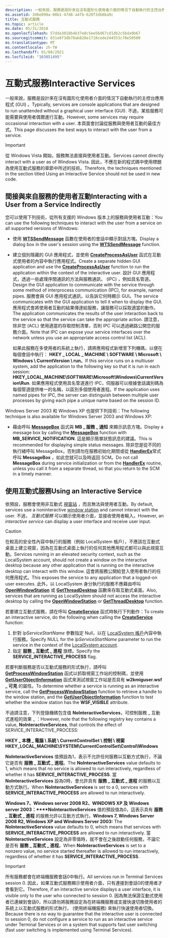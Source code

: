 ```yaml
---
description: 一般來說，服務是設計來在沒有圖形化使用者介面的情況下自動執行的主控台應用程式 (GUI) 。
ms.assetid: 3d6e090a-00b1-47d8-a4fb-620f3db8ba9c
title: 互動式服務
ms.topic: article
ms.date: 05/31/2018
ms.openlocfilehash: 57dda3018b4b37e8c5ee56d67cd1db2c56da9b67
ms.sourcegitcommit: 831e8f3db78ab820e1710cede244553c70e50500
ms.translationtype: MT
ms.contentlocale: zh-TW
ms.lasthandoff: 01/08/2021
ms.locfileid: "103851495"
---
```

# <a name="interactive-services"></a><span data-ttu-id="60b20-103">互動式服務</span><span class="sxs-lookup"><span data-stu-id="60b20-103">Interactive Services</span></span>

<span data-ttu-id="60b20-104">一般來說，服務是設計來在沒有圖形化使用者介面的情況下自動執行的主控台應用程式 (GUI) 。</span><span class="sxs-lookup"><span data-stu-id="60b20-104">Typically, services are console applications that are designed to run unattended without a graphical user interface (GUI).</span></span> <span data-ttu-id="60b20-105">不過，某些服務可能需要與使用者偶爾進行互動。</span><span class="sxs-lookup"><span data-stu-id="60b20-105">However, some services may require occasional interaction with a user.</span></span> <span data-ttu-id="60b20-106">本頁面會討論從服務與使用者互動的最佳方式。</span><span class="sxs-lookup"><span data-stu-id="60b20-106">This page discusses the best ways to interact with the user from a service.</span></span>

> [!IMPORTANT]
> <span data-ttu-id="60b20-107">從 Windows Vista 開始，服務無法直接與使用者互動。</span><span class="sxs-lookup"><span data-stu-id="60b20-107">Services cannot directly interact with a user as of Windows Vista.</span></span> <span data-ttu-id="60b20-108">因此，不應在新的程式碼中使用標題為使用互動式服務的章節中所述的技術。</span><span class="sxs-lookup"><span data-stu-id="60b20-108">Therefore, the techniques mentioned in the section titled Using an Interactive Service should not be used in new code.</span></span>

 

## <a name="interacting-with-a-user-from-a-service-indirectly"></a><span data-ttu-id="60b20-109">間接與來自服務的使用者互動</span><span class="sxs-lookup"><span data-stu-id="60b20-109">Interacting with a User from a Service Indirectly</span></span>

<span data-ttu-id="60b20-110">您可以使用下列技術，從所有支援的 Windows 版本上的服務與使用者互動：</span><span class="sxs-lookup"><span data-stu-id="60b20-110">You can use the following techniques to interact with the user from a service on all supported versions of Windows:</span></span>

-   <span data-ttu-id="60b20-111">使用 [**WTSSendMessage**](/windows/desktop/api/wtsapi32/nf-wtsapi32-wtssendmessagea) 函數在使用者的會話中顯示對話方塊。</span><span class="sxs-lookup"><span data-stu-id="60b20-111">Display a dialog box in the user's session using the [**WTSSendMessage**](/windows/desktop/api/wtsapi32/nf-wtsapi32-wtssendmessagea) function.</span></span>
-   <span data-ttu-id="60b20-112">建立個別隱藏的 GUI 應用程式，並使用 [**CreateProcessAsUser**](/windows/desktop/api/processthreadsapi/nf-processthreadsapi-createprocessasusera) 函式在互動式使用者的內容中執行應用程式。</span><span class="sxs-lookup"><span data-stu-id="60b20-112">Create a separate hidden GUI application and use the [**CreateProcessAsUser**](/windows/desktop/api/processthreadsapi/nf-processthreadsapi-createprocessasusera) function to run the application within the context of the interactive user.</span></span> <span data-ttu-id="60b20-113">設計 GUI 應用程式，透過一些處理序間通訊的方法與服務通訊， (IPC) ，例如具名管道。</span><span class="sxs-lookup"><span data-stu-id="60b20-113">Design the GUI application to communicate with the service through some method of interprocess communication (IPC), for example, named pipes.</span></span> <span data-ttu-id="60b20-114">服務會與 GUI 應用程式通訊，以告訴它何時顯示 GUI。</span><span class="sxs-lookup"><span data-stu-id="60b20-114">The service communicates with the GUI application to tell it when to display the GUI.</span></span> <span data-ttu-id="60b20-115">應用程式會將使用者互動的結果傳達給服務，讓服務可以採取適當的動作。</span><span class="sxs-lookup"><span data-stu-id="60b20-115">The application communicates the results of the user interaction back to the service so that the service can take the appropriate action.</span></span> <span data-ttu-id="60b20-116">請注意，除非您 (ACL) 使用適當的存取控制清單，否則 IPC 可以透過網路公開您的服務介面。</span><span class="sxs-lookup"><span data-stu-id="60b20-116">Note that IPC can expose your service interfaces over the network unless you use an appropriate access control list (ACL).</span></span>

    <span data-ttu-id="60b20-117">如果此服務在多使用者的系統上執行，請將應用程式新增至下列機碼，以便在每個會話中執行： **HKEY \_ LOCAL \_ MACHINE \\ SOFTWARE \\ Microsoft \\ Windows \\ CurrentVersion \\ run**。</span><span class="sxs-lookup"><span data-stu-id="60b20-117">If this service runs on a multiuser system, add the application to the following key so that it is run in each session: **HKEY\_LOCAL\_MACHINE\\SOFTWARE\\Microsoft\\Windows\\CurrentVersion\\Run**.</span></span> <span data-ttu-id="60b20-118">如果應用程式使用具名管道進行 IPC，伺服器可以根據會話識別碼為每個管道提供唯一的名稱，以區別多個使用者進程。</span><span class="sxs-lookup"><span data-stu-id="60b20-118">If the application uses named pipes for IPC, the server can distinguish between multiple user processes by giving each pipe a unique name based on the session ID.</span></span>

<span data-ttu-id="60b20-119">Windows Server 2003 和 Windows XP 也提供下列技術：</span><span class="sxs-lookup"><span data-stu-id="60b20-119">The following technique is also available for Windows Server 2003 and Windows XP:</span></span>

-   <span data-ttu-id="60b20-120">藉由呼叫 [**MessageBox**](/windows/win32/api/winuser/nf-winuser-messagebox) 函式與 **MB \_ 服務 \_ 通知** 來顯示訊息方塊。</span><span class="sxs-lookup"><span data-stu-id="60b20-120">Display a message box by calling the [**MessageBox**](/windows/win32/api/winuser/nf-winuser-messagebox) function with **MB\_SERVICE\_NOTIFICATION**.</span></span> <span data-ttu-id="60b20-121">這是顯示簡單狀態訊息的建議。</span><span class="sxs-lookup"><span data-stu-id="60b20-121">This is recommended for displaying simple status messages.</span></span> <span data-ttu-id="60b20-122">除非您是從不同的執行緒呼叫 MessageBox，否則請勿在服務初始化期間或從 [**HandlerEx**](/windows/desktop/api/WinSvc/nc-winsvc-lphandler_function_ex)常式呼叫 **MessageBox** ，如此您就可以及時返回 SCM。</span><span class="sxs-lookup"><span data-stu-id="60b20-122">Do not call **MessageBox** during service initialization or from the [**HandlerEx**](/windows/desktop/api/WinSvc/nc-winsvc-lphandler_function_ex) routine, unless you call it from a separate thread, so that you return to the SCM in a timely manner.</span></span>

## <a name="using-an-interactive-service"></a><span data-ttu-id="60b20-123">使用互動式服務</span><span class="sxs-lookup"><span data-stu-id="60b20-123">Using an Interactive Service</span></span>

<span data-ttu-id="60b20-124">依預設，服務會使用非互動式 [視窗站](/windows/desktop/winstation/window-stations) ，而且無法與使用者互動。</span><span class="sxs-lookup"><span data-stu-id="60b20-124">By default, services use a noninteractive [window station](/windows/desktop/winstation/window-stations) and cannot interact with the user.</span></span> <span data-ttu-id="60b20-125">不過， *互動式服務* 可以顯示使用者介面，並接收使用者輸入。</span><span class="sxs-lookup"><span data-stu-id="60b20-125">However, an *interactive service* can display a user interface and receive user input.</span></span>

> [!Caution]  
> <span data-ttu-id="60b20-126">在較高的安全性內容中執行的服務（例如 LocalSystem 帳戶），不應該在互動式桌面上建立視窗，因為在互動式桌面上執行的任何其他應用程式都可以與此視窗互動。</span><span class="sxs-lookup"><span data-stu-id="60b20-126">Services running in an elevated security context, such as the LocalSystem account, should not create a window on the interactive desktop because any other application that is running on the interactive desktop can interact with this window.</span></span> <span data-ttu-id="60b20-127">這會將服務公開給登入使用者執行的任何應用程式。</span><span class="sxs-lookup"><span data-stu-id="60b20-127">This exposes the service to any application that a logged-on user executes.</span></span> <span data-ttu-id="60b20-128">此外，以 LocalSystem 身分執行的服務不應藉由呼叫 [**OpenWindowStation**](/windows/desktop/api/winuser/nf-winuser-openwindowstationa) 或 [**GetThreadDesktop**](/windows/desktop/api/winuser/nf-winuser-getthreaddesktop) 函數來存取互動式桌面。</span><span class="sxs-lookup"><span data-stu-id="60b20-128">Also, services that are running as LocalSystem should not access the interactive desktop by calling the [**OpenWindowStation**](/windows/desktop/api/winuser/nf-winuser-openwindowstationa) or [**GetThreadDesktop**](/windows/desktop/api/winuser/nf-winuser-getthreaddesktop) function.</span></span>

 

<span data-ttu-id="60b20-129">若要建立互動式服務，請在呼叫 [**CreateService**](/windows/desktop/api/Winsvc/nf-winsvc-createservicea) 函式時執行下列動作：</span><span class="sxs-lookup"><span data-stu-id="60b20-129">To create an interactive service, do the following when calling the [**CreateService**](/windows/desktop/api/Winsvc/nf-winsvc-createservicea) function:</span></span>

1.  <span data-ttu-id="60b20-130">針對 *lpServiceStartName* 參數指定 Null，以在 [LocalSystem 帳戶](localsystem-account.md)內容中執行服務。</span><span class="sxs-lookup"><span data-stu-id="60b20-130">Specify NULL for the *lpServiceStartName* parameter to run the service in the context of the [LocalSystem account](localsystem-account.md).</span></span>
2.  <span data-ttu-id="60b20-131">指定 **服務 \_ 互動式 \_ 進程** 旗標。</span><span class="sxs-lookup"><span data-stu-id="60b20-131">Specify the **SERVICE\_INTERACTIVE\_PROCESS** flag.</span></span>

<span data-ttu-id="60b20-132">若要判斷服務是否以互動式服務的形式執行，請呼叫 [**GetProcessWindowStation**](/windows/desktop/api/winuser/nf-winuser-getprocesswindowstation) 函式以抓取視窗工作站的控制碼，並使用 [**GetUserObjectInformation**](/windows/desktop/api/winuser/nf-winuser-getuserobjectinformationa) 函式來測試視窗工作站是否具有 **w2kmiguser.wsf \_ 可見** 的屬性。</span><span class="sxs-lookup"><span data-stu-id="60b20-132">To determine whether a service is running as an interactive service, call the [**GetProcessWindowStation**](/windows/desktop/api/winuser/nf-winuser-getprocesswindowstation) function to retrieve a handle to the window station, and the [**GetUserObjectInformation**](/windows/desktop/api/winuser/nf-winuser-getuserobjectinformationa) function to test whether the window station has the **WSF\_VISIBLE** attribute.</span></span>

<span data-ttu-id="60b20-133">不過請注意，下列登錄機碼包含值 **NoInteractiveServices**，可控制服務 \_ 互動式進程的效果 \_ ：</span><span class="sxs-lookup"><span data-stu-id="60b20-133">However, note that the following registry key contains a value, **NoInteractiveServices**, that controls the effect of SERVICE\_INTERACTIVE\_PROCESS:</span></span>

<span data-ttu-id="60b20-134">**HKEY \_ 本機 \_ 電腦 \\ 系統 \\ CurrentControlSet \\ 控制 \\ 視窗**</span><span class="sxs-lookup"><span data-stu-id="60b20-134">**HKEY\_LOCAL\_MACHINE\\SYSTEM\\CurrentControlSet\\Control\\Windows**</span></span>

<span data-ttu-id="60b20-135">**NoInteractiveServices** 值預設為1，表示不允許任何服務以互動方式執行，不論它是否有 **服務 \_ 互動式 \_ 進程**。</span><span class="sxs-lookup"><span data-stu-id="60b20-135">The **NoInteractiveServices** value defaults to 1, which means that no service is allowed to run interactively, regardless of whether it has **SERVICE\_INTERACTIVE\_PROCESS**.</span></span> <span data-ttu-id="60b20-136">當 **NoInteractiveServices** 設為0時，會允許具有 **服務 \_ 互動式 \_ 進程** 的服務以互動方式執行。</span><span class="sxs-lookup"><span data-stu-id="60b20-136">When **NoInteractiveServices** is set to a 0, services with **SERVICE\_INTERACTIVE\_PROCESS** are allowed to run interactively.</span></span>

<span data-ttu-id="60b20-137">**Windows 7、Windows server 2008 R2、WINDOWS XP 及 Windows server 2003：\*\*\*\*NoInteractiveServices** 值的預設值為0，這表示具有 **服務 \_ 互動式 \_ 進程** 的服務允許以互動方式執行。</span><span class="sxs-lookup"><span data-stu-id="60b20-137">**Windows 7, Windows Server 2008 R2, Windows XP and Windows Server 2003:** The **NoInteractiveServices** value defaults to 0, which means that services with **SERVICE\_INTERACTIVE\_PROCESS** are allowed to run interactively.</span></span> <span data-ttu-id="60b20-138">當 **NoInteractiveServices** 設定為非零值時，就不會在之後啟動任何服務，不論它是否有 **服務 \_ 互動式 \_ 進程**。</span><span class="sxs-lookup"><span data-stu-id="60b20-138">When **NoInteractiveServices** is set to a nonzero value, no service started thereafter is allowed to run interactively, regardless of whether it has **SERVICE\_INTERACTIVE\_PROCESS**.</span></span>

> [!IMPORTANT]
> <span data-ttu-id="60b20-139">所有服務都會在終端機服務會話0中執行。</span><span class="sxs-lookup"><span data-stu-id="60b20-139">All services run in Terminal Services session 0.</span></span> <span data-ttu-id="60b20-140">因此，如果互動式服務顯示使用者介面，只有連接到會話0的使用者才會看到它。</span><span class="sxs-lookup"><span data-stu-id="60b20-140">Therefore, if an interactive service displays a user interface, it is visible only to the user who connected to session 0.</span></span> <span data-ttu-id="60b20-141">因為無法保證互動式使用者已連線到會話0，所以請勿將服務設定為在終端機服務或支援快速切換使用者的系統上以互動式服務的形式執行， (使用終端機服務) 來執行快速使用者切換。</span><span class="sxs-lookup"><span data-stu-id="60b20-141">Because there is no way to guarantee that the interactive user is connected to session 0, do not configure a service to run as an interactive service under Terminal Services or on a system that supports fast user switching (fast user switching is implemented using Terminal Services).</span></span>

 

 

 
